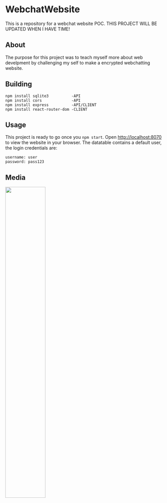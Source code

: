 # WebchatWebsite
  This is a repository for a webchat website POC. THIS PROJECT WILL BE UPDATED WHEN I HAVE TIME!
  
## About
  The purpose for this project was to teach myself more about web develpment by challenging my self to make a encrypted webchatting website.
  
## Building
  ```
  npm install sqlite3          -API
  npm install cors             -API
  npm install express          -API/CLIENT
  npm install react-router-dom -CLIENT
  ```
  
## Usage
  This project is ready to go once you ```npm start```.
  Open [http://localhost:8070](http://localhost:8070) to view the website in your browser.
  The datatable contains a default user, the login credentials are:
  ```
  username: user
  password: pass123
  ```
  
## Media
<img src="https://cdn.discordapp.com/attachments/764959698888687616/954542063146385498/unknown.png" width=50% height=50%/>
